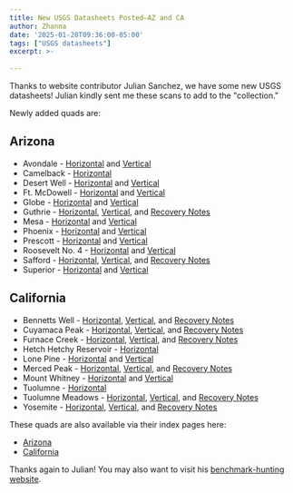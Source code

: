 ```yaml
---
title: New USGS Datasheets Posted—AZ and CA
author: Zhanna
date: '2025-01-20T09:36:00-05:00'
tags: ["USGS datasheets"]
excerpt: >-
    
---
```


Thanks to website contributor Julian Sanchez, we have some new USGS datasheets! Julian kindly sent me these scans to add to the "collection."

Newly added quads are:

## Arizona

* Avondale - [Horizontal](https://geodata.thesurveystation.net/USGS/AZ/170-Avondale/Horizontal.pdf) and [Vertical](https://geodata.thesurveystation.net/USGS/AZ/170-Avondale/Vertical.pdf)
* Camelback - [Horizontal](https://geodata.thesurveystation.net/USGS/AZ/191-Camelback/Horizontal.pdf)
* Desert Well - [Horizontal](https://geodata.thesurveystation.net/USGS/AZ/167-Desert-Well/Horizontal.pdf) and [Vertical](https://geodata.thesurveystation.net/USGS/AZ/167-Desert-Well/Vertical.pdf)
* Ft. McDowell - [Horizontal](https://geodata.thesurveystation.net/USGS/AZ/190-Ft-McDowell/Horizontal.pdf) and [Vertical](https://geodata.thesurveystation.net/USGS/AZ/190-Ft-McDowell/Vertical.pdf)
* Globe - [Horizontal](https://geodata.thesurveystation.net/USGS/AZ/164-Globe/Horizontal.pdf) and [Vertical](https://geodata.thesurveystation.net/USGS/AZ/164-Globe/Vertical.pdf)
* Guthrie - [Horizontal](https://geodata.thesurveystation.net/USGS/AZ/112-Guthrie/Horizontal.pdf), [Vertical](https://geodata.thesurveystation.net/USGS/AZ/112-Guthrie/Vertical.pdf), and [Recovery Notes](https://geodata.thesurveystation.net/USGS/AZ/112-Guthrie/Recoveries.pdf)
* Mesa - [Horizontal](https://geodata.thesurveystation.net/USGS/AZ/168-Mesa/Horizontal.pdf) and [Vertical](https://geodata.thesurveystation.net/USGS/AZ/168-Mesa/Vertical.pdf)
* Phoenix - [Horizontal](https://geodata.thesurveystation.net/USGS/AZ/169-Phoenix/Horizontal.pdf) and [Vertical](https://geodata.thesurveystation.net/USGS/AZ/169-Phoenix/Vertical.pdf)
* Prescott - [Horizontal](https://geodata.thesurveystation.net/USGS/AZ/283-Prescott/Horizontal.pdf) and [Vertical](https://geodata.thesurveystation.net/USGS/AZ/283-Prescott/Vertical.pdf)
* Roosevelt No. 4 - [Horizontal](https://geodata.thesurveystation.net/USGS/AZ/188-Roosevelt-No-4/Horizontal.pdf) and [Vertical](https://geodata.thesurveystation.net/USGS/AZ/188-Roosevelt-No-4/Vertical.pdf)
* Safford - [Horizontal](https://geodata.thesurveystation.net/USGS/AZ/113-Safford/Horizontal.pdf), [Vertical](https://geodata.thesurveystation.net/USGS/AZ/113-Safford/Vertical.pdf), and [Recovery Notes](https://geodata.thesurveystation.net/USGS/AZ/113-Safford/Recoveries.pdf)
* Superior - [Horizontal](https://geodata.thesurveystation.net/USGS/AZ/165-Superior/Horizontal.pdf) and [Vertical](https://geodata.thesurveystation.net/USGS/AZ/165-Superior/Vertical.pdf)

## California

* Bennetts Well - [Horizontal](https://geodata.thesurveystation.net/USGS/CA/301-Bennetts-Well/Horizontal.pdf), [Vertical](https://geodata.thesurveystation.net/USGS/CA/301-Bennetts-Well/Vertical.pdf), and [Recovery Notes](https://geodata.thesurveystation.net/USGS/CA/301-Bennetts-Well/Recoveries.pdf)
* Cuyamaca Peak - [Horizontal](https://geodata.thesurveystation.net/USGS/CA/20-Cuyamaca-Peak/Horizontal.pdf), [Vertical](https://geodata.thesurveystation.net/USGS/CA/20-Cuyamaca-Peak/Vertical.pdf), and [Recovery Notes](https://geodata.thesurveystation.net/USGS/CA/20-Cuyamaca-Peak/Recoveries.pdf)
* Furnace Creek - [Horizontal](https://geodata.thesurveystation.net/USGS/CA/324-Furnace-Creek/Horizontal.pdf), [Vertical](https://geodata.thesurveystation.net/USGS/CA/324-Furnace-Creek/Vertical.pdf), and [Recovery Notes](https://geodata.thesurveystation.net/USGS/CA/324-Furnace-Creek/Recoveries.pdf)
* Hetch Hetchy Reservoir - [Horizontal](https://geodata.thesurveystation.net/USGS/CA/455-Hetch-Hetchy-Reservoir/Horizontal.pdf)
* Lone Pine - [Horizontal](https://geodata.thesurveystation.net/USGS/CA/351-Lone-Pine/Horizontal.pdf) and [Vertical](https://geodata.thesurveystation.net/USGS/CA/351-Lone-Pine/Vertical.pdf)
* Merced Peak - [Horizontal](https://geodata.thesurveystation.net/USGS/CA/436-Merced-Peak/Horizontal.pdf), [Vertical](https://geodata.thesurveystation.net/USGS/CA/436-Merced-Peak/Vertical.pdf), and [Recovery Notes](https://geodata.thesurveystation.net/USGS/CA/436-Merced-Peak/Recoveries.pdf)
* Mount Whitney - [Horizontal](https://geodata.thesurveystation.net/USGS/CA/352-Mount-Whitney/Horizontal.pdf) and [Vertical](https://geodata.thesurveystation.net/USGS/CA/352-Mount-Whitney/Vertical.pdf)
* Tuolumne - [Horizontal](https://geodata.thesurveystation.net/USGS/CA/457-Tuolumne/Horizontal.pdf)
* Tuolumne Meadows - [Horizontal](https://geodata.thesurveystation.net/USGS/CA/454-Tuolumne-Meadows/Horizontal.pdf), [Vertical](https://geodata.thesurveystation.net/USGS/CA/454-Tuolumne-Meadows/Vertical.pdf), and [Recovery Notes](https://geodata.thesurveystation.net/USGS/CA/454-Tuolumne-Meadows/Recoveries.pdf)
* Yosemite - [Horizontal](https://geodata.thesurveystation.net/USGS/CA/437-Yosemite/Horizontal.pdf), [Vertical](https://geodata.thesurveystation.net/USGS/CA/437-Yosemite/Vertical.pdf), and [Recovery Notes](https://geodata.thesurveystation.net/USGS/CA/437-Yosemite/Recoveries.pdf)


These quads are also available via their index pages here:

* [Arizona](/usgs-datasheets/arizona)
* [California](/usgs-datasheets/california)

Thanks again to Julian! You may also want to visit his [benchmark-hunting website](https://bubbajuice.github.io/benchmarks).